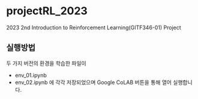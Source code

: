 # projectRL_2023
2023 2nd Introduction to Reinforcement Learning(GITF346-01) Project

## 실행방법
두 가지 버전의 환경을 학습한 파일이
+ env_01.ipynb
+ env_02.ipynb
에 각각 저장되었으며 Google CoLAB 버튼을 통해 열어 실행합니다.
